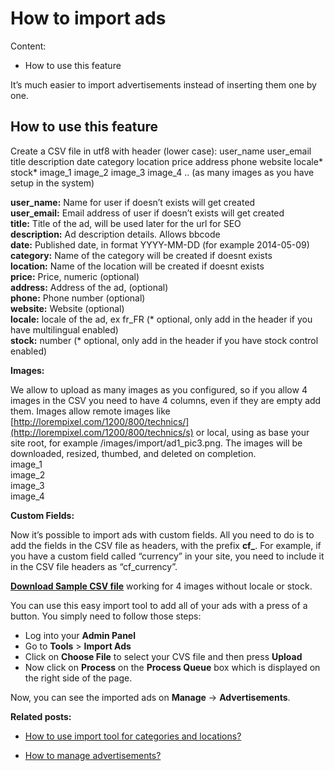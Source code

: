 # How to import ads
Content:
-   How to use this feature

It’s much easier to import advertisements instead of inserting them one by one. 

## How to use this feature

Create a CSV file in utf8 with header (lower case): user_name user_email title description date category location price address phone website locale* stock* image_1 image_2 image_3 image_4 .. (as many images as you have setup in the system)

**user_name:**  Name for user if doesn’t exists will get created  
**user_email:**  Email address of user if doesn’t exists will get created  
**title:**  Title of the ad, will be used later for the url for SEO  
**description:**  Ad description details. Allows bbcode  
**date:**  Published date, in format YYYY-MM-DD (for example 2014-05-09)  
**category:**  Name of the category will be created if doesnt exists  
**location:**  Name of the location will be created if doesnt exists  
**price:**  Price, numeric (optional)  
**address:**  Address of the ad, (optional)  
**phone:**  Phone number (optional)  
**website:**  Website (optional)  
**locale:**  locale of the ad, ex fr_FR (* optional, only add in the header if you have multilingual enabled)  
**stock:**  number (* optional, only add in the header if you have stock control enabled)  

**Images:**

We allow to upload as many images as you configured, so if you allow 4 images in the CSV you need to have 4 columns, even if they are empty add them. Images allow remote images like  [http://lorempixel.com/1200/800/technics/](http://lorempixel.com/1200/800/technics/s)  or local, using as base your site root, for example /images/import/ad1_pic3.png. The images will be downloaded, resized, thumbed, and deleted on completion.  
image_1  
image_2  
image_3  
image_4

**Custom Fields:**

Now it’s possible to import ads with custom fields. All you need to do is to add the fields in the CSV file as headers, with the prefix  **cf_**. For example, if you have a custom field called “currency” in your site, you need to include it in the CSV file headers as “cf_currency”.

[**Download Sample CSV file**](https://docs.yclas.com/samples/import_ads_example.csv) working for 4 images without locale or stock.

You can use this easy import tool to add all of your ads with a press of a button. You simply need to follow those steps:

-   Log into your  **Admin Panel**
-   Go to  **Tools**  >  **Import Ads**
-   Click on  **Choose File**  to select your CVS file and then press  **Upload**
-   Now click on **Process**  on the **Process Queue** box which is displayed on the right side of the page.

Now, you can see the imported ads on **Manage** -> **Advertisements**.

  
**Related posts:**

-   [How to use import tool for categories and locations?](Classifieds-how-to-import-tool-for-categories-and-location.md)

-   [How to manage advertisements?](Classifieds-manage-advertisements.md)

